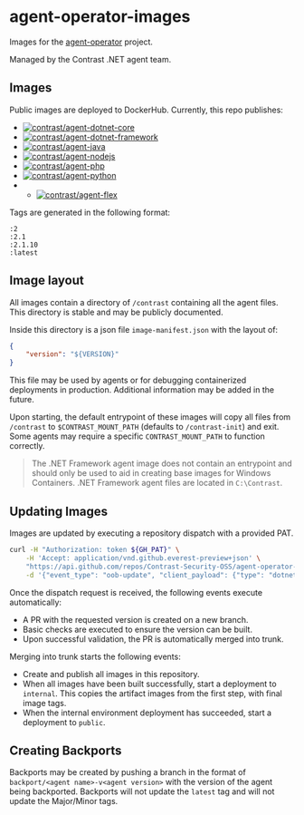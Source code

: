 # agent-operator-images

Images for the [agent-operator](https://github.com/Contrast-Security-OSS/agent-operator) project.

Managed by the Contrast .NET agent team.

## Images

Public images are deployed to DockerHub. Currently, this repo publishes:


- [![contrast/agent-dotnet-core](https://img.shields.io/docker/v/contrast/agent-dotnet-core?label=contrast%2Fagent-dotnet-core&logo=docker&logoColor=white&style=flat-square&cacheSeconds=10800)](https://hub.docker.com/r/contrast/agent-dotnet-core)
- [![contrast/agent-dotnet-framework](https://img.shields.io/docker/v/contrast/agent-dotnet-framework?label=contrast%2Fagent-dotnet-framework&logo=docker&logoColor=white&style=flat-square&cacheSeconds=10800)](https://hub.docker.com/r/contrast/agent-dotnet-framework)
- [![contrast/agent-java](https://img.shields.io/docker/v/contrast/agent-java?label=contrast%2Fagent-java&logo=docker&logoColor=white&style=flat-square&cacheSeconds=10800)](https://hub.docker.com/r/contrast/agent-java)
- [![contrast/agent-nodejs](https://img.shields.io/docker/v/contrast/agent-nodejs?label=contrast%2Fagent-nodejs&logo=docker&logoColor=white&style=flat-square&cacheSeconds=10800)](https://hub.docker.com/r/contrast/agent-nodejs)
- [![contrast/agent-php](https://img.shields.io/docker/v/contrast/agent-php?label=contrast%2Fagent-php&logo=docker&logoColor=white&style=flat-square&cacheSeconds=10800)](https://hub.docker.com/r/contrast/agent-php)
- [![contrast/agent-python](https://img.shields.io/docker/v/contrast/agent-python?label=contrast%2Fagent-python&logo=docker&logoColor=white&style=flat-square&cacheSeconds=10800)](https://hub.docker.com/r/contrast/agent-python)
- - [![contrast/agent-flex](https://img.shields.io/docker/v/contrast/agent-flex?label=contrast%2Fagent-flex&logo=docker&logoColor=white&style=flat-square&cacheSeconds=10800)](https://hub.docker.com/r/contrast/agent-flex)


Tags are generated in the following format:

```
:2
:2.1
:2.1.10
:latest
```

## Image layout

All images contain a directory of `/contrast` containing all the agent files. This directory is stable and may be publicly documented.

Inside this directory is a json file `image-manifest.json` with the layout of:

```json
{
    "version": "${VERSION}"
}
```

This file may be used by agents or for debugging containerized deployments in production. Additional information may be added in the future.

Upon starting, the default entrypoint of these images will copy all files from `/contrast` to `$CONTRAST_MOUNT_PATH` (defaults to `/contrast-init`) and exit. Some agents may require a specific `CONTRAST_MOUNT_PATH` to function correctly.

> The .NET Framework agent image does not contain an entrypoint and should only be used to aid in creating base images for Windows Containers. .NET Framework agent files are located in `C:\Contrast`.

## Updating Images

Images are updated by executing a repository dispatch with a provided PAT.

```bash
curl -H "Authorization: token ${GH_PAT}" \
    -H 'Accept: application/vnd.github.everest-preview+json' \
    "https://api.github.com/repos/Contrast-Security-OSS/agent-operator-images/dispatches" \
    -d '{"event_type": "oob-update", "client_payload": {"type": "dotnet-core", "version": "2.1.12"}}'
```

Once the dispatch request is received, the following events execute automatically:

- A PR with the requested version is created on a new branch.
- Basic checks are executed to ensure the version can be built.
- Upon successful validation, the PR is automatically merged into trunk.

Merging into trunk starts the following events:

- Create and publish all images in this repository.
- When all images have been built successfully, start a deployment to `internal`. This copies the artifact images from the first step, with final image tags.
- When the internal environment deployment has succeeded, start a deployment to `public`.

## Creating Backports

Backports may be created by pushing a branch in the format of `backport/<agent name>-v<agent version>` with the version of the agent being backported. Backports will not update the `latest` tag and will not update the Major/Minor tags.
